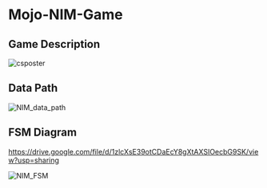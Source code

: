 # Mojo-NIM-Game

## Game Description
![csposter](https://user-images.githubusercontent.com/10456378/70062727-8cc9f900-1621-11ea-8fec-aeecad0af23e.png)

## Data Path
![NIM_data_path](https://user-images.githubusercontent.com/10456378/70063248-66588d80-1622-11ea-8c45-8e74591649a0.png)

## FSM Diagram

https://drive.google.com/file/d/1zlcXsE39otCDaEcY8gXtAXSIOecbG9SK/view?usp=sharing

![NIM_FSM](https://user-images.githubusercontent.com/10456378/70063446-bdf6f900-1622-11ea-935b-9dab3be9c072.png)
